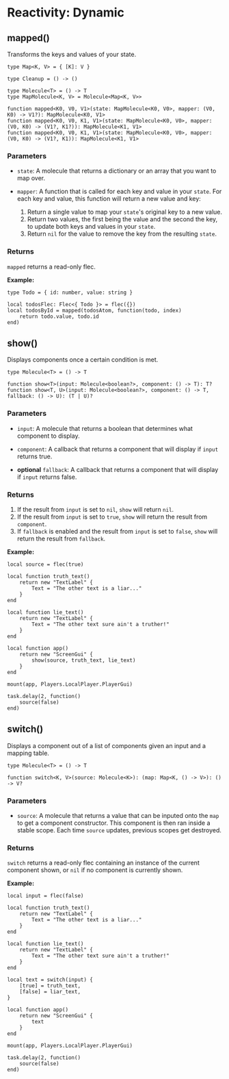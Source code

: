 # Reactivity: Dynamic

## mapped()

Transforms the keys and values of your state.

```luau
type Map<K, V> = { [K]: V }

type Cleanup = () -> ()

type Molecule<T> = () -> T
type MapMolecule<K, V> = Molecule<Map<K, V>>

function mapped<K0, V0, V1>(state: MapMolecule<K0, V0>, mapper: (V0, K0) -> V1?): MapMolecule<K0, V1>
function mapped<K0, V0, K1, V1>(state: MapMolecule<K0, V0>, mapper: (V0, K0) -> (V1?, K1?)): MapMolecule<K1, V1>
function mapped<K0, V0, K1, V1>(state: MapMolecule<K0, V0>, mapper: (V0, K0) -> (V1?, K1)): MapMolecule<K1, V1>
```

### Parameters

-   `state`: A molecule that returns a dictionary or an array that you want to map over.

-   `mapper`: A function that is called for each key and value in your `state`. For each key and value, this function will return a new value and key:

    1. Return a single value to map your `state`'s original key to a new value.
    2. Return two values, the first being the value and the second the key, to update both keys and values in your `state`.
    3. Return `nil` for the value to remove the key from the resulting `state`.


### Returns

`mapped` returns a read-only flec.

**Example:**
```luau
type Todo = { id: number, value: string }

local todosFlec: Flec<{ Todo }> = flec({})
local todosById = mapped(todosAtom, function(todo, index)
	return todo.value, todo.id
end)
```

## show()

Displays components once a certain condition is met.

```luau
type Molecule<T> = () -> T

function show<T>(input: Molecule<boolean?>, component: () -> T): T?
function show<T, U>(input: Molecule<boolean?>, component: () -> T, fallback: () -> U): (T | U)?
```

### Parameters

-   `input`: A molecule that returns a boolean that determines what component to display.

-   `component`: A callback that returns a component that will display if `input` returns true.

-   **optional** `fallback`: A callback that returns a component that will display if `input` returns false.


### Returns

1. If the result from `input` is set to `nil`, `show` will return `nil`.
2. If the result from `input` is set to `true`, `show` will return the result from `component`.
2. If `fallback` is enabled and the result from `input` is set to `false`, `show` will return the result from `fallback`.

**Example:**

```luau
local source = flec(true)

local function truth_text()
    return new "TextLabel" {
        Text = "The other text is a liar..."
    }
end

local function lie_text()
    return new "TextLabel" {
        Text = "The other text sure ain't a truther!"
    }
end

local function app()
    return new "ScreenGui" {
        show(source, truth_text, lie_text)
    }
end

mount(app, Players.LocalPlayer.PlayerGui)

task.delay(2, function()
    source(false)
end)
```

## switch()

Displays a component out of a list of components given an input and a mapping table.

```luau
type Molecule<T> = () -> T

function switch<K, V>(source: Molecule<K>): (map: Map<K, () -> V>): () -> V?
```

### Parameters

-   `source`: A molecule that returns a value that can be inputed onto the `map` to get a component constructor. This component is then ran inside a stable scope. Each time `source` updates, previous scopes get destroyed.

### Returns

`switch` returns a read-only flec containing an instance of the current component shown, or `nil` if no component is currently shown.

**Example:**
```luau
local input = flec(false)

local function truth_text()
    return new "TextLabel" {
        Text = "The other text is a liar..."
    }
end

local function lie_text()
    return new "TextLabel" {
        Text = "The other text sure ain't a truther!"
    }
end

local text = switch(input) {
    [true] = truth_text,
    [false] = liar_text,
}

local function app()
    return new "ScreenGui" {
        text
    }
end

mount(app, Players.LocalPlayer.PlayerGui)

task.delay(2, function()
    source(false)
end)
```